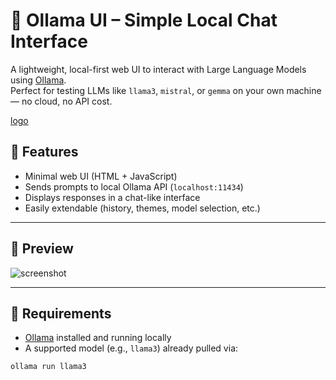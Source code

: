 # 🧠 Ollama UI – Simple Local Chat Interface

A lightweight, local-first web UI to interact with Large Language Models using [Ollama](https://ollama.com).  
Perfect for testing LLMs like `llama3`, `mistral`, or `gemma` on your own machine — no cloud, no API cost.


[logo](assets/logo.png) 

## 🚀 Features

- Minimal web UI (HTML + JavaScript)
- Sends prompts to local Ollama API (`localhost:11434`)
- Displays responses in a chat-like interface
- Easily extendable (history, themes, model selection, etc.)

---

## 📸 Preview

![screenshot](assets/screenshot.png) <!-- Add later if you want -->

---

## 🔧 Requirements

- [Ollama](https://ollama.com/download) installed and running locally
- A supported model (e.g., `llama3`) already pulled via:

```bash
ollama run llama3
